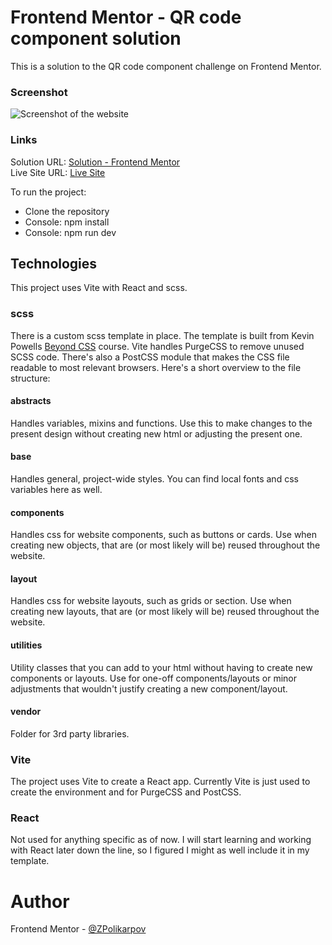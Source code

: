 # Frontend Mentor - QR code component solution

This is a solution to the QR code component challenge on Frontend Mentor.

### Screenshot

![Screenshot of the website](https://i.imgur.com/qCs6YkQ.png)

### Links

Solution URL: [Solution - Frontend Mentor](https://www.frontendmentor.io/solutions/qrcode-made-with-html-and-scss-Mf56l-loCA)\
Live Site URL: [Live Site](https://zpolikarpov.github.io/qr-code-component/)

To run the project:

- Clone the repository
- Console: npm install
- Console: npm run dev

## Technologies

This project uses Vite with React and scss.

### scss

There is a custom scss template in place. The template is built from Kevin Powells
[Beyond CSS](https://www.beyondcss.dev) course. Vite handles PurgeCSS to remove unused SCSS code. There's also a PostCSS module that makes the CSS file readable to most relevant browsers. Here's a short overview to the file structure:

#### abstracts

Handles variables, mixins and functions. Use this to make changes to the present design without creating new html or adjusting the present one.

#### base

Handles general, project-wide styles. You can find local fonts and css variables here as well.

#### components

Handles css for website components, such as buttons or cards. Use when creating new objects, that are (or most likely will be) reused throughout the website.

#### layout

Handles css for website layouts, such as grids or section. Use when creating new layouts, that are (or most likely will be) reused throughout the website.

#### utilities

Utility classes that you can add to your html without having to create new components or layouts. Use for one-off components/layouts or minor adjustments that wouldn't justify creating a new component/layout.

#### vendor

Folder for 3rd party libraries.

### Vite

The project uses Vite to create a React app. Currently Vite is just used to create the environment and for PurgeCSS and PostCSS.

### React

Not used for anything specific as of now. I will start learning and working with React later down the line, so I figured I might as well include it in my template.

# Author

Frontend Mentor - [@ZPolikarpov](https://www.frontendmentor.io/profile/ZPolikarpov)
